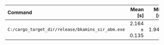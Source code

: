 | Command | Mean [s] | Min [s] | Max [s] | Relative |
|:---|---:|---:|---:|---:|
| `C:/cargo_target_dir/release/bkamins_sir_abm.exe` | 2.164 ± 0.135 | 1.941 | 2.399 | 1.00 |
